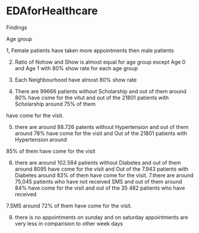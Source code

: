 # EDAforHealthcare
Findings

Age group

1, Female patients have taken more appointments then male patients

2. Ratio of Nohow and Show is almost equal for age group except Age 0 and Age 1 with 80% show rate for each age group

3. Each Neighbourhood have almost 80% show rate

4. There are 99666 patients without Scholarship and out of them around 80% have come for the vitut and out of the 21801 patients with Scholarship around 75% of them

have come for the visit.

5. there are around 88.726 patents without Hypertension and out of them around 78% have come for the visit and Out of the 21801 patients with Hypertension around

85% of them have come for the visit

6. there are around 102.584 patients without Diabetes and out of them around 8095 have come for the visit and Out of the 7.943 patients with Diabetes around 83% of them have come for the visit. 7.there are around 75,045 patients who have not received SMS and out of them around 84% have come for the visit and out of the 35 482 patients who have received

7.SMS around 72% of them have come for the visit.

8. there is no appointments on sunday and on saturday appointments are very less in comparision to other week days
